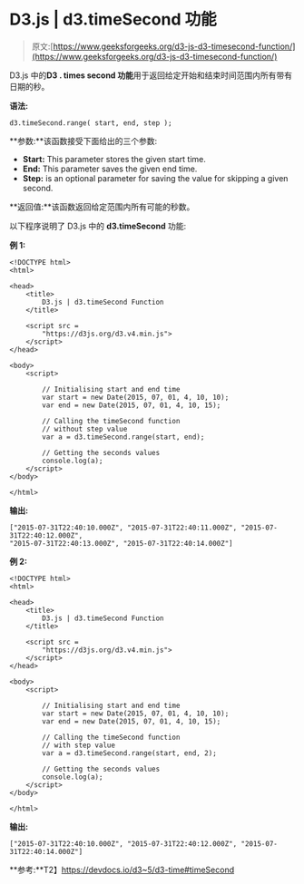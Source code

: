 # D3.js | d3.timeSecond 功能

> 原文:[https://www.geeksforgeeks.org/d3-js-d3-timesecond-function/](https://www.geeksforgeeks.org/d3-js-d3-timesecond-function/)

D3.js 中的**D3 . times second 功能**用于返回给定开始和结束时间范围内所有带有日期的秒。

**语法:**

```
d3.timeSecond.range( start, end, step );
```

**参数:**该函数接受下面给出的三个参数:

*   **Start:** This parameter stores the given start time.
*   **End:** This parameter saves the given end time.
*   **Step:** is an optional parameter for saving the value for skipping a given second.

**返回值:**该函数返回给定范围内所有可能的秒数。

以下程序说明了 D3.js 中的 **d3.timeSecond** 功能:

**例 1:**

```
<!DOCTYPE html>
<html>

<head>
    <title>
        D3.js | d3.timeSecond Function
    </title>

    <script src = 
        "https://d3js.org/d3.v4.min.js">
    </script>
</head>

<body>
    <script>

        // Initialising start and end time
        var start = new Date(2015, 07, 01, 4, 10, 10);
        var end = new Date(2015, 07, 01, 4, 10, 15);

        // Calling the timeSecond function
        // without step value
        var a = d3.timeSecond.range(start, end);

        // Getting the seconds values
        console.log(a);
    </script>
</body>

</html>
```

**输出:**

```
["2015-07-31T22:40:10.000Z", "2015-07-31T22:40:11.000Z", "2015-07-31T22:40:12.000Z", 
"2015-07-31T22:40:13.000Z", "2015-07-31T22:40:14.000Z"]

```

**例 2:**

```
<!DOCTYPE html>
<html>

<head>
    <title>
        D3.js | d3.timeSecond Function
    </title>

    <script src = 
        "https://d3js.org/d3.v4.min.js">
    </script>
</head>

<body>
    <script>

        // Initialising start and end time
        var start = new Date(2015, 07, 01, 4, 10, 10);
        var end = new Date(2015, 07, 01, 4, 10, 15);

        // Calling the timeSecond function
        // with step value
        var a = d3.timeSecond.range(start, end, 2);

        // Getting the seconds values
        console.log(a);
    </script>
</body>

</html>
```

**输出:**

```
["2015-07-31T22:40:10.000Z", "2015-07-31T22:40:12.000Z", "2015-07-31T22:40:14.000Z"]

```

**参考:**T2】https://devdocs.io/d3~5/d3-time#timeSecond